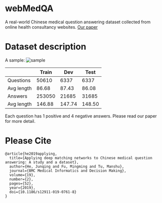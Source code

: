 # webMedQA
A real-world Chinese medical question answering dataset collected from online health consultancy websites. [Our paper](https://bmcmedinformdecismak.biomedcentral.com/articles/10.1186/s12911-019-0761-8)

# Dataset description

A sample:
![sample](https://github.com/hejunqing/webMedQA/master/medQA.PNG)

| | Train| Dev| Test|
|---|----|----|-----|
|Questions|50610|6337|6337|
|Avg length|86.68|87.43|86.08|
|Answers|253050|21685|31685|
|Avg length|146.88|147.74|148.50|

Each question has 1 positive and 4 negative answers.
Please read our paper for more detail.

# Please Cite

```
@article{he2019applying,
  title={Applying deep matching networks to Chinese medical question answering: A study and a dataset},
  author={He, Junqing and Fu, Mingming and Tu, Manshu},
  journal={BMC Medical Informatics and Decision Making},
  volume={19},
  number={2},
  pages={52},
  year={2019},
  doi={10.1186/s12911-019-0761-8}
}

```
